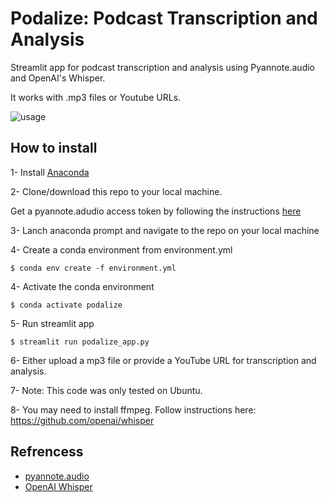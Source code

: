 # Podalize: Podcast Transcription and Analysis
Streamlit app for podcast transcription and analysis using Pyannote.audio and OpenAI's Whisper. 

It works with .mp3 files or Youtube URLs.

![usage](https://github.com/mave5/podalize/blob/main/usage.png)

## How to install

1- Install [Anaconda](https://www.anaconda.com/)

2- Clone/download this repo to your local machine. 

Get a pyannote.adudio access token by following the instructions 
[here](https://github.com/mave5/podalize/blob/main/configs.py)


3- Lanch anaconda prompt and navigate to the repo on your local machine

4- Create a conda environment from environment.yml

```
$ conda env create -f environment.yml
```

4- Activate the conda environment

```
$ conda activate podalize
```

5- Run streamlit app

```
$ streamlit run podalize_app.py
```

6- Either upload a mp3 file or provide a YouTube URL for transcription and analysis.

7- Note: This code was only tested on Ubuntu. 

8- You may need to install ffmpeg. Follow instructions here: https://github.com/openai/whisper

## Refrencess
- [pyannote.audio](https://github.com/pyannote/pyannote-audio)
- [OpenAI Whisper](https://github.com/openai/whisper)


